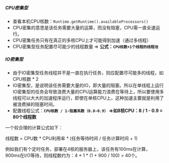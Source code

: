 ##### CPU密集型

- 查看本机CPU核数：`Runtime.getRuntime().availableProcessors()`
- CPU密集的意思是该任务需要大量的运算，而没有阻塞，CPU需一直全速运行。
- CPU密集任务只有在真正的多核CPU上才可能得到加速（通过多线程）
- CPU密集型任务配置尽可能少的线程数量 => **公式：`CPU核数+1个线程的线程池`**





##### IO密集型

- 由于IO密集型任务线程并不是一直在执行任务，则应配置尽可能多的线程，如CPU核数 * 2
- IO密集型，是说明该任务需要大量的IO，即大量的阻塞。所以在单线程上运行IO密集型的任务会导致浪费大量的CPU运算能力浪费在等待上，所以要使用多线程可以大大的加速程序运行，即使在单核CPU上，这种加速主要就是利用了被浪费掉的阻塞时间。
- 配置线程公式：**`CPU核数 / 1-阻塞系数（0.8~0.9）` =>如8核CPU：8 / 1 - 0.9 = 80个线程数**



一个较合理的计算公式如下：

线程数 = CPU数 * CPU利用率 * (任务等待时间 / 任务计算时间 + 1)

例如我们有个定时任务，部署在4核的服务器上，该任务有100ms在计算，900ms在I/O等待，则线程数约为：4 * 1 * (1 + 900 / 100) = 40个。















